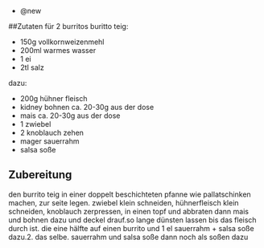 - @new

##Zutaten
für 2 burritos
buritto teig:
- 150g vollkornweizenmehl
- 200ml warmes wasser
- 1 ei
- 2tl salz

dazu:
- 200g hühner fleisch
- kidney bohnen ca. 20-30g aus der dose
- mais ca. 20-30g aus der dose
- 1 zwiebel
- 2 knoblauch zehen
- mager sauerrahm
- salsa soße

## Zubereitung
den burrito teig in einer doppelt beschichteten pfanne wie pallatschinken machen, zur seite legen.
zwiebel klein schneiden, hühnerfleisch klein schneiden, knoblauch zerpressen, in einen topf und abbraten dann mais und bohnen dazu und deckel drauf.so lange dünsten lassen bis das fleisch durch ist.
die eine hälfte auf einen burrito und 1 el sauerrahm + salsa soße dazu.2. das selbe. sauerrahm und salsa soße dann noch als soßen dazu
